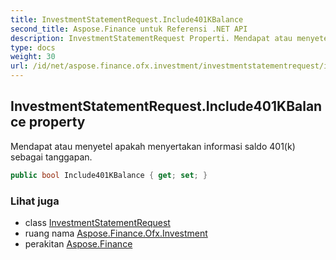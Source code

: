 ```yaml
---
title: InvestmentStatementRequest.Include401KBalance
second_title: Aspose.Finance untuk Referensi .NET API
description: InvestmentStatementRequest Properti. Mendapat atau menyetel apakah menyertakan informasi saldo 401k sebagai tanggapan.
type: docs
weight: 30
url: /id/net/aspose.finance.ofx.investment/investmentstatementrequest/include401kbalance/
---
```

## InvestmentStatementRequest.Include401KBalance property

Mendapat atau menyetel apakah menyertakan informasi saldo 401(k) sebagai tanggapan.

```csharp
public bool Include401KBalance { get; set; }
```

### Lihat juga

* class [InvestmentStatementRequest](../)
* ruang nama [Aspose.Finance.Ofx.Investment](../../investmentstatementrequest/)
* perakitan [Aspose.Finance](../../../)


